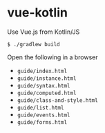 # vue-kotlin
Use Vue.js from Kotlin/JS

```$shell
$ ./gradlew build
```

Open the following in a browser
- `guide/index.html`
- `guide/instance.html`
- `guide/syntax.html`
- `guide/computed.html`
- `guide/class-and-style.html`
- `guide/list.html`
- `guide/events.html`
- `guide/forms.html`
